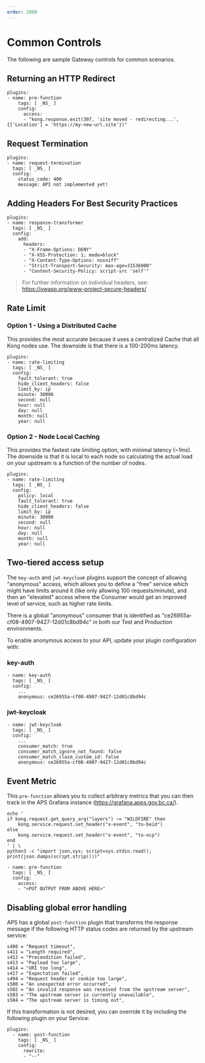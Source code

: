 ```yaml
---
order: 2000
---
```


# Common Controls

The following are sample Gateway controls for common scenarios.

## Returning an HTTP Redirect

```
plugins:
- name: pre-function
    tags: [ _NS_ ]
    config:
      access:
      - "kong.response.exit(307, 'site moved - redirecting...', {['Location'] = 'https://my-new-url.site'})"
```

## Request Termination

```
plugins:
- name: request-termination
  tags: [ _NS_ ]
  config:
    status_code: 400
    message: API not implemented yet!
```

## Adding Headers For Best Security Practices

```
plugins:
- name: response-transformer
  tags: [ _NS_ ]
  config:
    add:
      headers:
      - "X-Frame-Options: DENY"
      - "X-XSS-Protection: 1; mode=block"
      - "X-Content-Type-Options: nosniff"
      - "Strict-Transport-Security: max-age=31536000"
      - "Content-Security-Policy: script-src 'self'"
```

> For further information on individual headers, see: https://owasp.org/www-project-secure-headers/

## Rate Limit

### Option 1 - Using a Distributed Cache

This provides the most accurate because it uses a centralized Cache that all Kong nodes use. The downside is that there is a 100-200ms latency.

```
plugins:
- name: rate-limiting
  tags: [ _NS_ ]
  config:
    fault_tolerant: true
    hide_client_headers: false
    limit_by: ip
    minute: 30000
    second: null
    hour: null
    day: null
    month: null
    year: null
```

### Option 2 - Node Local Caching

This provides the fastest rate limiting option, with minimal latency (~1ms). The downside is that it is local to each node so calculating the actual load on your upstream is a function of the number of nodes.

```
plugins:
- name: rate-limiting
  tags: [ _NS_ ]
  config:
    policy: local
    fault_tolerant: true
    hide_client_headers: false
    limit_by: ip
    minute: 30000
    second: null
    hour: null
    day: null
    month: null
    year: null
```

## Two-tiered access setup

The `key-auth` and `jwt-keycloak` plugins support the concept of allowing "anonymous" access, which allows you to define a "free" service which might have limits around it (like only allowing 100 requests/minute), and then an "elevated" access where the Consumer would get an improved level of service, such as higher rate limits.

There is a global "anonymous" consumer that is identified as "ce26955a-cf08-4907-9427-12d01c8bd94c" in both our Test and Production environments.

To enable anonymous access to your API, update your plugin configuration with:

### key-auth

```
- name: key-auth
  tags: [ _NS_ ]
  config:
    ...
    anonymous: ce26955a-cf08-4907-9427-12d01c8bd94c
```

### jwt-keycloak

```
- name: jwt-keycloak
  tags: [ _NS_ ]
  config:
    ...
    consumer_match: true
    consumer_match_ignore_not_found: false
    consumer_match_claim_custom_id: false
    anonymous: ce26955a-cf08-4907-9427-12d01c8bd94c
```

## Event Metric

This `pre-function` allows you to collect arbitrary metrics that you can then track in the APS Grafana instance (https://grafana.apps.gov.bc.ca/).

```
echo '
if kong.request.get_query_arg("layers") ~= "WILDFIRE" then
    kong.service.request.set_header("x-event", "to-beid")
else
    kong.service.request.set_header("x-event", "to-ocp")
end
' | \
python3 -c "import json,sys; script=sys.stdin.read(); print(json.dumps(script.strip()))"

- name: pre-function
  tags: [ _NS_ ]
  config:
    access:
    - "<PUT OUTPUT FROM ABOVE HERE>"
```

## Disabling global error handling

APS has a global `post-function` plugin that transforms the response message if the following HTTP status codes are returned by the upstream service:

```
s408 = "Request timeout",
s411 = "Length required",
s412 = "Precondition failed",
s413 = "Payload too large",
s414 = "URI too long",
s417 = "Expectation failed",
s494 = "Request header or cookie too large",
s500 = "An unexpected error occurred",
s502 = "An invalid response was received from the upstream server",
s503 = "The upstream server is currently unavailable",
s504 = "The upstream server is timing out",
```

If this transformation is not desired, you can override it by including the following plugin on your Service:

```
plugins:
  - name: post-function
    tags: [ _NS_ ]
    config:
      rewrite:
      - "--"
```
